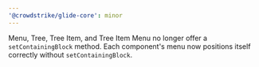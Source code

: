 ```yaml
---
'@crowdstrike/glide-core': minor
---
```


Menu, Tree, Tree Item, and Tree Item Menu no longer offer a `setContainingBlock` method.
Each component's menu now positions itself correctly without `setContainingBlock`.
